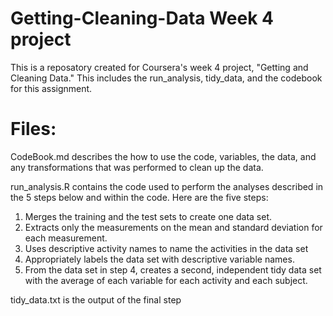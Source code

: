 # Getting-Cleaning-Data Week 4 project

This is a reposatory created for Coursera's week 4 project, "Getting and Cleaning Data." This includes the run_analysis, tidy_data, and the codebook for this assignment. 

# Files:
CodeBook.md describes the how to use the code, variables, the data, and any transformations that was performed to clean up the data.

run_analysis.R contains the code used to perform the analyses described in the 5 steps below and within the code. Here are the five steps:

1. Merges the training and the test sets to create one data set.
2. Extracts only the measurements on the mean and standard deviation for each measurement.
3. Uses descriptive activity names to name the activities in the data set
4. Appropriately labels the data set with descriptive variable names.
5. From the data set in step 4, creates a second, independent tidy data set with the average of each variable for each activity and each subject.

tidy_data.txt is the output of the final step
